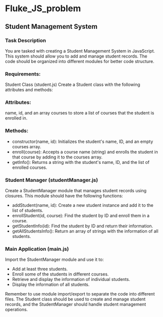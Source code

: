 # Fluke_JS_problem
## Student Management System
### Task Description
You are tasked with creating a Student Management System in JavaScript. This system should allow you to add and manage student records. The code should be organized into different modules for better code structure.

### Requirements:
Student Class (student.js)
Create a Student class with the following attributes and methods:

### Attributes: 
name, id, and an array courses to store a list of courses that the student is enrolled in.

### Methods:

* constructor(name, id): Initializes the student's name, ID, and an empty courses array.
* enroll(course): Accepts a course name (string) and enrolls the student in that course by adding it to the courses array.
* getInfo(): Returns a string with the student's name, ID, and the list of enrolled courses.

### Student Manager (studentManager.js)
Create a StudentManager module that manages student records using closures. This module should have the following functions:

* addStudent(name, id): Create a new student instance and add it to the list of students.
* enrollStudent(id, course): Find the student by ID and enroll them in a course.
* getStudentInfo(id): Find the student by ID and return their information.
* getAllStudentsInfo(): Return an array of strings with the information of all students.

### Main Application (main.js)
Import the StudentManager module and use it to:

*  Add at least three students.
* Enroll some of the students in different courses.
* Retrieve and display the information of individual students.
* Display the information of all students.
  
Remember to use module import/export to separate the code into different files. The Student class should be used to create and manage student records, and the StudentManager should handle student management operations.
